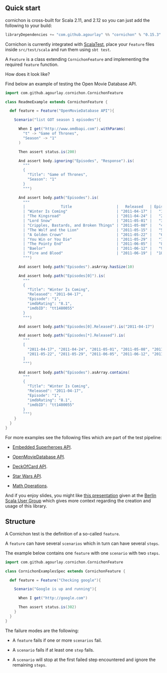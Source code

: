 ## Quick start

cornichon is cross-built for Scala 2.11, and 2.12 so you can just add the following to your build:

``` scala
libraryDependencies += "com.github.agourlay" %% "cornichon" % "0.15.3" % Test
```

Cornichon is currently integrated with [ScalaTest](http://www.scalatest.org/), place your ```Feature``` files inside ```src/test/scala``` and run them using ```sbt test```.

A ```Feature``` is a class extending ```CornichonFeature``` and implementing the required ```feature``` function.

How does it look like?

Find below an example of testing the Open Movie Database API.

```scala
import com.github.agourlay.cornichon.CornichonFeature

class ReadmeExample extends CornichonFeature {

  def feature = Feature("OpenMovieDatabase API"){

    Scenario("list GOT season 1 episodes"){

      When I get("http://www.omdbapi.com").withParams(
        "t" -> "Game of Thrones",
        "Season" -> "1"
      )

      Then assert status.is(200)

      And assert body.ignoring("Episodes", "Response").is(
        """
        {
          "Title": "Game of Thrones",
          "Season": "1"
        }
        """)

      And assert body.path("Episodes").is(
        """
        |                Title                    |   Released   | Episode | imdbRating |   imdbID    |
        | "Winter Is Coming"                      | "2011-04-17" |   "1"   |    "8.1"   | "tt1480055" |
        | "The Kingsroad"                         | "2011-04-24" |   "2"   |    "7.8"   | "tt1668746" |
        | "Lord Snow"                             | "2011-05-01" |   "3"   |    "7.6"   | "tt1829962" |
        | "Cripples, Bastards, and Broken Things" | "2011-05-08" |   "4"   |    "7.7"   | "tt1829963" |
        | "The Wolf and the Lion"                 | "2011-05-15" |   "5"   |    "8.0"   | "tt1829964" |
        | "A Golden Crown"                        | "2011-05-22" |   "6"   |    "8.1"   | "tt1837862" |
        | "You Win or You Die"                    | "2011-05-29" |   "7"   |    "8.1"   | "tt1837863" |
        | "The Pointy End"                        | "2011-06-05" |   "8"   |    "7.9"   | "tt1837864" |
        | "Baelor"                                | "2011-06-12" |   "9"   |    "8.6"   | "tt1851398" |
        | "Fire and Blood"                        | "2011-06-19" |  "10"   |    "8.4"   | "tt1851397" |
        """)

      And assert body.path("Episodes").asArray.hasSize(10)

      And assert body.path("Episodes[0]").is(
        """
        {
          "Title": "Winter Is Coming",
          "Released": "2011-04-17",
          "Episode": "1",
          "imdbRating": "8.1",
          "imdbID": "tt1480055"
        }
        """)

      And assert body.path("Episodes[0].Released").is("2011-04-17")

      And assert body.path("Episodes[*].Released").is(
        """
        [
          "2011-04-17", "2011-04-24", "2011-05-01", "2011-05-08", "2011-05-15",
          "2011-05-22", "2011-05-29", "2011-06-05", "2011-06-12", "2011-06-19"
        ]
        """)

      And assert body.path("Episodes").asArray.contains(
        """
        {
          "Title": "Winter Is Coming",
          "Released": "2011-04-17",
          "Episode": "1",
          "imdbRating": "8.1",
          "imdbID": "tt1480055"
        }
        """)
    }
  }
}
```

For more examples see the following files which are part of the test pipeline:

- [Embedded Superheroes API](https://github.com/agourlay/cornichon/blob/master/cornichon-scalatest/src/test/scala/com/github/agourlay/cornichon/examples/superHeroes/SuperHeroesScenario.scala).

- [OpenMovieDatabase API](https://github.com/agourlay/cornichon/blob/master/cornichon-scalatest/src/it/scala/com.github.agourlay.cornichon.examples/OpenMovieDatabase.scala).

- [DeckOfCard API](https://github.com/agourlay/cornichon/blob/master/cornichon-scalatest/src/it/scala/com.github.agourlay.cornichon.examples/DeckOfCard.scala).

- [Star Wars API](https://github.com/agourlay/cornichon/blob/master/cornichon-scalatest/src/it/scala/com.github.agourlay.cornichon.examples/StarWars.scala).

- [Math Operations](https://github.com/agourlay/cornichon/blob/master/cornichon-scalatest/src/test/scala/com/github/agourlay/cornichon/examples/math/MathScenario.scala).

And if you enjoy slides, you might like [this presentation](https://speakerdeck.com/agourlay/cornichon-a-scala-dsl-for-testing-http-json-api) given at the [Berlin Scala User Group](https://www.meetup.com/Scala-Berlin-Brandenburg/events/235779912/) which gives more context regarding the creation and usage of this library.

## Structure

A Cornichon test is the definition of a so-called ```feature```.

A ```feature``` can have several ```scenarios``` which in turn can have several ```steps```.

The example below contains one ```feature``` with one ```scenario``` with two ```steps```.

```scala
import com.github.agourlay.cornichon.CornichonFeature

class CornichonExamplesSpec extends CornichonFeature {

  def feature = Feature("Checking google"){

    Scenario("Google is up and running"){

      When I get("http://google.com")

      Then assert status.is(302)
    }
  }
}
```

The failure modes are the following:


- A ```feature``` fails if one or more ```scenarios``` fail.

- A ```scenario``` fails if at least one ```step``` fails.

- A ```scenario``` will stop at the first failed step encountered and ignore the remaining ```steps```.

